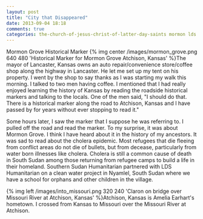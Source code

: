 ```yaml
---
layout: post
title: "City that Disappeared"
date: 2013-09-04 18:18
comments: true
categories: the-church-of-jesus-christ-of-latter-day-saints mormon lds lancaster-kansas atchison-kansas amelia-earhart cholera refugees mormon-grove south-sudan lewis-and-clark-park missouri
---
```

Mormon Grove Historical Marker
{% img center /images/mormon_grove.png 640 480 'Historical Marker for Mormon Grove Atchison, Kansas' %}The mayor of Lancaster, Kansas owns an auto repair/convenience store/coffee shop along the highway in Lancaster.  He let me set up my tent on his property.  I went by the shop to say thanks as I was starting my walk this morning.  I talked to two men having coffee.  I mentioned that I had really enjoyed learning the history of Kansas by reading the roadside historical markers and talking to the locals.  One of the men said, "I should do that.  There is a historical marker along the road to Atchison, Kansas and I have passed by for years without ever stopping to read it."  

Some hours later, I saw the marker that I suppose he was referring to.  I pulled off the road and read the marker.  To my surprise, it was about Mormon Grove.  I think I have heard about it in the history of my ancestors.  It was sad to read about the cholera epidemic.  Most refugees that die fleeing from conflict areas do not die of bullets, but from decease, particularly from water born illnesses like cholera.  Cholera is still a common cause of death in South Sudan among those returning from refugee camps to build a life in their homeland.  Southern Sudan Humanitarian partnered with LDS Humanitarian on a clean water project in Nyamlel, South Sudan where we have a school for orphans and other children in the village.

{% img left /images/into_missouri.png 320 240 'Claron on bridge over Missouri River at Atchison, Kansas' %}Atchison, Kansas is Amelia Earhart's hometown.  I crossed from Kansas to Missouri over the Missouri River at Atchison.

